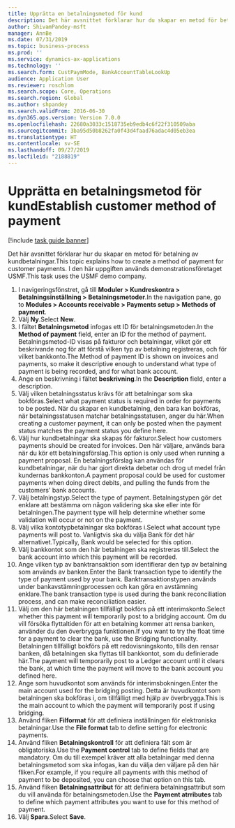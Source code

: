 ```yaml
---
title: Upprätta en betalningsmetod för kund
description: Det här avsnittet förklarar hur du skapar en metod för betalning av kundbetalningar.
author: ShivamPandey-msft
manager: AnnBe
ms.date: 07/31/2019
ms.topic: business-process
ms.prod: ''
ms.service: dynamics-ax-applications
ms.technology: ''
ms.search.form: CustPaymMode, BankAccountTableLookUp
audience: Application User
ms.reviewer: roschlom
ms.search.scope: Core, Operations
ms.search.region: Global
ms.author: shpandey
ms.search.validFrom: 2016-06-30
ms.dyn365.ops.version: Version 7.0.0
ms.openlocfilehash: 22680a3033c1518735eb9edb4c6f22f310509aba
ms.sourcegitcommit: 3ba95d50b8262fa0f43d4faad76adac4d05eb3ea
ms.translationtype: HT
ms.contentlocale: sv-SE
ms.lasthandoff: 09/27/2019
ms.locfileid: "2188819"
---
```

# <a name="establish-customer-method-of-payment"></a><span data-ttu-id="daf7d-103">Upprätta en betalningsmetod för kund</span><span class="sxs-lookup"><span data-stu-id="daf7d-103">Establish customer method of payment</span></span>

[!include [task guide banner](../../includes/task-guide-banner.md)]

<span data-ttu-id="daf7d-104">Det här avsnittet förklarar hur du skapar en metod för betalning av kundbetalningar.</span><span class="sxs-lookup"><span data-stu-id="daf7d-104">This topic explains how to create a method of payment for customer payments.</span></span> <span data-ttu-id="daf7d-105">I den här uppgiften används demonstrationsföretaget USMF.</span><span class="sxs-lookup"><span data-stu-id="daf7d-105">This task uses the USMF demo company.</span></span>

1. <span data-ttu-id="daf7d-106">I navigeringsfönstret, gå till **Moduler > Kundreskontra > Betalningsinställning > Betalningsmetoder**.</span><span class="sxs-lookup"><span data-stu-id="daf7d-106">In the navigation pane, go to **Modules > Accounts receivable > Payments setup > Methods of payment**.</span></span>
2. <span data-ttu-id="daf7d-107">Välj **Ny**.</span><span class="sxs-lookup"><span data-stu-id="daf7d-107">Select **New**.</span></span>
3. <span data-ttu-id="daf7d-108">I fältet  **Betalningsmetod** infogas ett ID för betalningsmetoden.</span><span class="sxs-lookup"><span data-stu-id="daf7d-108">In the **Method of payment** field, enter an ID for the method of payment.</span></span> <span data-ttu-id="daf7d-109">Betalningsmetod-ID visas på fakturor och betalningar, vilket gör ett beskrivande nog för att förstå vilken typ av betalning registreras, och för vilket bankkonto.</span><span class="sxs-lookup"><span data-stu-id="daf7d-109">The Method of payment ID is shown on invoices and payments, so make it descriptive enough to understand what type of payment is being recorded, and for what bank account.</span></span>  
4. <span data-ttu-id="daf7d-110">Ange en beskrivning i fältet **beskrivning**.</span><span class="sxs-lookup"><span data-stu-id="daf7d-110">In the **Description** field, enter a description.</span></span>
5. <span data-ttu-id="daf7d-111">Välj vilken betalningsstatus krävs för att betalningar som ska bokföras.</span><span class="sxs-lookup"><span data-stu-id="daf7d-111">Select what payment status is required in order for payments to be posted.</span></span> <span data-ttu-id="daf7d-112">När du skapar en kundbetalning, den bara kan bokföras, när betalningsstatusen matchar betalningsstatusen, anger du här.</span><span class="sxs-lookup"><span data-stu-id="daf7d-112">When creating a customer payment, it can only be posted when the payment status matches the payment status you define here.</span></span>  
6. <span data-ttu-id="daf7d-113">Välj hur kundbetalningar ska skapas för fakturor.</span><span class="sxs-lookup"><span data-stu-id="daf7d-113">Select how customers payments should be created for invoices.</span></span> <span data-ttu-id="daf7d-114">Den här väljare, används bara när du kör ett betalningsförslag.</span><span class="sxs-lookup"><span data-stu-id="daf7d-114">This option is only used when running a payment proposal.</span></span> <span data-ttu-id="daf7d-115">En betalningsförslag kan användas för kundbetalningar, när du har gjort direkta debetar och drog ut medel från kundernas bankkonton.</span><span class="sxs-lookup"><span data-stu-id="daf7d-115">A payment proposal could be used for customer payments when doing direct debits, and pulling the funds from the customers' bank accounts.</span></span>  
7. <span data-ttu-id="daf7d-116">Välj betalningstyp.</span><span class="sxs-lookup"><span data-stu-id="daf7d-116">Select the type of payment.</span></span> <span data-ttu-id="daf7d-117">Betalningstypen gör det enklare att bestämma om någon validering ska ske eller inte för betalningen.</span><span class="sxs-lookup"><span data-stu-id="daf7d-117">The payment type will help determine whether some validation will occur or not on the payment.</span></span>  
8. <span data-ttu-id="daf7d-118">Välj vilka kontotypbetalningar ska bokföras i.</span><span class="sxs-lookup"><span data-stu-id="daf7d-118">Select what account type payments will post to.</span></span> <span data-ttu-id="daf7d-119">Vanligtvis ska du välja Bank för det här alternativet.</span><span class="sxs-lookup"><span data-stu-id="daf7d-119">Typically, Bank would be selected for this option.</span></span>  
9. <span data-ttu-id="daf7d-120">Välj bankkontot som den här betalningen ska registreras till.</span><span class="sxs-lookup"><span data-stu-id="daf7d-120">Select the bank account into which this payment will be recorded.</span></span>
10. <span data-ttu-id="daf7d-121">Ange vilken typ av banktransaktion som identifierar den typ av betalning som används av banken.</span><span class="sxs-lookup"><span data-stu-id="daf7d-121">Enter the Bank transaction type to identify the type of payment used by your bank.</span></span> <span data-ttu-id="daf7d-122">Banktransaktionstypen används under bankavstämningprocessen och kan göra en avstämning enklare.</span><span class="sxs-lookup"><span data-stu-id="daf7d-122">The bank transaction type is used during the bank reconciliation process, and can make reconciliation easier.</span></span>  
11. <span data-ttu-id="daf7d-123">Välj om den här betalningen tillfälligt bokförs på ett interimskonto.</span><span class="sxs-lookup"><span data-stu-id="daf7d-123">Select whether this payment will temporarily post to a bridging account.</span></span> <span data-ttu-id="daf7d-124">Om du vill försöka flyttaltiden för att en betalning kommer att rensa banken, använder du den överbrygga funktionen.</span><span class="sxs-lookup"><span data-stu-id="daf7d-124">If you want to try the float time for a payment to clear the bank, use the Bridging functionality.</span></span> <span data-ttu-id="daf7d-125">Betalningen tillfälligt bokförs på ett redovisningskonto, tills den rensar banken, då betalningen ska flyttas till bankkontot, som du definierade här.</span><span class="sxs-lookup"><span data-stu-id="daf7d-125">The payment will temporarily post to a Ledger account until it clears the bank, at which time the payment will move to the bank account you defined here.</span></span>  
12. <span data-ttu-id="daf7d-126">Ange som huvudkontot som används för interimsbokningen.</span><span class="sxs-lookup"><span data-stu-id="daf7d-126">Enter the main account used for the bridging posting.</span></span> <span data-ttu-id="daf7d-127">Detta är huvudkontot som betalningen ska bokföras i, om tillfälligt med hjälp av överbrygga.</span><span class="sxs-lookup"><span data-stu-id="daf7d-127">This is the main account to which the payment will temporarily post if using bridging.</span></span>  
13. <span data-ttu-id="daf7d-128">Använd fliken **Filformat** för att definiera inställningen för elektroniska betalningar.</span><span class="sxs-lookup"><span data-stu-id="daf7d-128">Use the **File format** tab to define setting for electronic payments.</span></span>
14. <span data-ttu-id="daf7d-129">Använd fliken **Betalningskontroll** för att definiera fält som är obligatoriska.</span><span class="sxs-lookup"><span data-stu-id="daf7d-129">Use the **Payment control** tab to define fields that are mandatory.</span></span> <span data-ttu-id="daf7d-130">Om du till exempel kräver att alla betalningar med denna betalningsmetod som ska infogas, kan du välja den väljare på den här fliken.</span><span class="sxs-lookup"><span data-stu-id="daf7d-130">For example, if you require all payments with this method of payment to be deposited, you can choose that option on this tab.</span></span>  
15. <span data-ttu-id="daf7d-131">Använd fliken **Betalningsattribut** för att definiera betalningsattribut som du vill använda för betalningsmetoden.</span><span class="sxs-lookup"><span data-stu-id="daf7d-131">Use the **Payment atrributes** tab to define which payment attributes you want to use for this method of payment.</span></span>
16. <span data-ttu-id="daf7d-132">Välj **Spara**.</span><span class="sxs-lookup"><span data-stu-id="daf7d-132">Select **Save**.</span></span>


